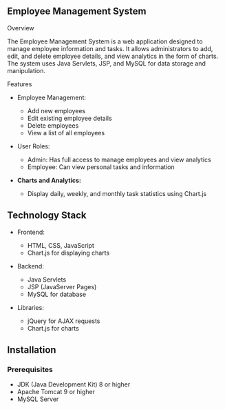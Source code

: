 ## Employee Management System

 Overview

The Employee Management System is a web application designed to manage employee information and tasks. It allows administrators to add, edit, and delete employee details, and view analytics in the form of charts. The system uses Java Servlets, JSP, and MySQL for data storage and manipulation.

 Features

- Employee Management:
  - Add new employees
  - Edit existing employee details
  - Delete employees
  - View a list of all employees

- User Roles:
  - Admin: Has full access to manage employees and view analytics
  - Employee: Can view personal tasks and information

- **Charts and Analytics:**
  - Display daily, weekly, and monthly task statistics using Chart.js

## Technology Stack

- Frontend:
  - HTML, CSS, JavaScript
  - Chart.js for displaying charts

- Backend:
  - Java Servlets
  - JSP (JavaServer Pages)
  - MySQL for database

- Libraries:
  - jQuery for AJAX requests
  - Chart.js for charts

## Installation

### Prerequisites

- JDK (Java Development Kit) 8 or higher
- Apache Tomcat 9 or higher
- MySQL Server


